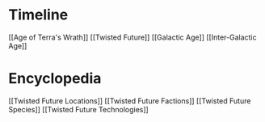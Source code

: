 # Timeline
[[Age of Terra's Wrath]]
[[Twisted Future]]
[[Galactic Age]]
[[Inter-Galactic Age]]

# Encyclopedia
[[Twisted Future Locations]]
[[Twisted Future Factions]]
[[Twisted Future Species]]
[[Twisted Future Technologies]]